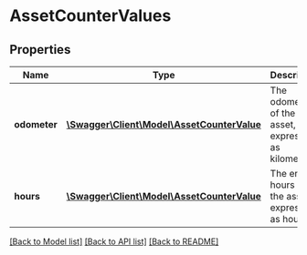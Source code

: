 # AssetCounterValues

## Properties
Name | Type | Description | Notes
------------ | ------------- | ------------- | -------------
**odometer** | [**\Swagger\Client\Model\AssetCounterValue**](AssetCounterValue.md) | The odometer of the asset, expressed as kilometers. | [optional] 
**hours** | [**\Swagger\Client\Model\AssetCounterValue**](AssetCounterValue.md) | The engine hours of the asset, expressed as hours. | [optional] 

[[Back to Model list]](../README.md#documentation-for-models) [[Back to API list]](../README.md#documentation-for-api-endpoints) [[Back to README]](../README.md)


